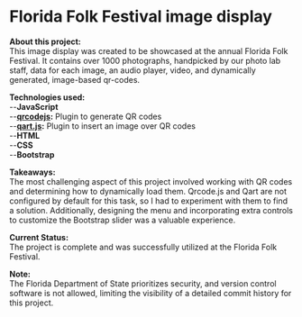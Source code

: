 # Florida Folk Festival image display

<b>About this project:</b><br/>
This image display was created to be showcased at the annual Florida Folk Festival. It contains over 1000 photographs, handpicked by our photo lab staff, data for each image, an audio player, video, and dynamically generated, image-based qr-codes.

<b>Technologies used:</b><br/>
--<b>JavaScript</b><br/>
--<b><a href="https://github.com/davidshimjs/qrcodejs">qrcodejs</a>:</b> Plugin to generate QR codes<br/>
--<b><a href="https://github.com/kciter/qart.js">qart.js</a>:</b> Plugin to insert an image over QR codes<br/>
--<b>HTML</b><br/>
--<b>CSS</b><br/>
--<b>Bootstrap</b><br/>

<b>Takeaways:</b><br/>
The most challenging aspect of this project involved working with QR codes and determining how to dynamically load them. Qrcode.js and Qart are not configured by default for this task, so I had to experiment with them to find a solution. Additionally, designing the menu and incorporating extra controls to customize the Bootstrap slider was a valuable experience.

<b>Current Status:</b><br/>
The project is complete and was successfully utilized at the Florida Folk Festival.

<b>Note:</b><br/> 
The Florida Department of State prioritizes security, and version control software is not allowed, limiting the visibility of a detailed commit history for this project.

